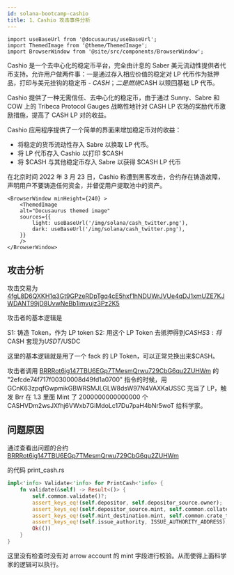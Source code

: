 ```yaml
---
id: solana-bootcamp-cashio
title: 1、Cashio 攻击事件分析
---
```


```mdx-code-block
import useBaseUrl from '@docusaurus/useBaseUrl';
import ThemedImage from '@theme/ThemedImage';
import BrowserWindow from '@site/src/components/BrowserWindow';
```

Cashio 是一个去中心化的稳定币平台，完全由计息的 Saber 美元流动性提供者代币支持。允许用户做两件事：一是通过存入相应价值的稳定对 LP 代币作为抵押品，打印与美元挂钩的稳定币 - $CASH；二是燃烧$CASH 以赎回基础 LP 代币。

Cashio 提供了一种无需信任、去中心化的稳定币，由于通过 Sunny、Sabre 和 COW 上的 Tribeca Protocol Gauges 战略性地针对 CASH LP 农场的奖励代币激励措施，提高了 CASH LP 对的收益。

Cashio 应用程序提供了一个简单的界面来增加稳定币对的收益：

-   将稳定的货币流动性存入 Sabre 以换取 LP 代币。
-   将 LP 代币存入 Cashio 以打印 $CASH
-   将 $CASH 与其他稳定币存入 Sabre 以获得 $CASH LP 代币

在北京时间 2022 年 3 月 23 日，Cashio 称遭到黑客攻击，合约存在铸造故障，声明用户不要铸造任何资金，并督促用户提取池中的资产。

```mdx-code-block
<BrowserWindow minHeight={240} >
    <ThemedImage
    alt="Docusaurus themed image"
    sources={{
        light: useBaseUrl('/img/solana/cash_twitter.png'),
        dark: useBaseUrl('/img/solana/cash_twitter.png'),
    }}
    />
</BrowserWindow>
```

## 攻击分析

攻击交易为 [4fgL8D6QXKH1q3Gt9GPzeRDpTgq4cE5hxf1hNDUWrJVUe4qDJ1xmUZE7KJWDANT99jD8UvwNeBb1imvujz3Pz2K5](https://solscan.io/tx/4fgL8D6QXKH1q3Gt9GPzeRDpTgq4cE5hxf1hNDUWrJVUe4qDJ1xmUZE7KJWDANT99jD8UvwNeBb1imvujz3Pz2K5)

攻击者的基本逻辑是

S1: 铸造 Token，作为 LP token S2: 用这个 LP Token 去抵押得到$CASH S3: 将$CASH 套现为$USDT/$USDC

这里的基本逻辑就是用了一个 fack 的 LP Token，可以正常兑换出来$CASH。

攻击者调用 [BRRRot6ig147TBU6EGp7TMesmQrwu729CbG6qu2ZUHWm](https://github.com/cashioapp/cashio/tree/a51c3c59d544a5763b64abb4a8d82c49b0abd6d0/programs/brrr) 的 "2efcde74f717f00300008d49fd1a0700" 指令的时候，用 GCnK63zpqfGwpmikGBWRSMJLGLW8dsW97N4VAXKaUSSC 充当了 LP，触发 Brr 在 1.3 里面 Mint 了 2000000000000000 个 CASHVDm2wsJXfhj6VWxb7GiMdoLc17Du7paH4bNr5woT 给科学家。

## 问题原因

通过查看出问题的合约 [BRRRot6ig147TBU6EGp7TMesmQrwu729CbG6qu2ZUHWm](https://github.com/cashioapp/cashio/tree/a51c3c59d544a5763b64abb4a8d82c49b0abd6d0/programs/brrr)

的代码 print_cash.rs

```rs
impl<'info> Validate<'info> for PrintCash<'info> {
    fn validate(&self) -> Result<()> {
        self.common.validate()?;
        assert_keys_eq!(self.depositor, self.depositor_source.owner);
        assert_keys_eq!(self.depositor_source.mint, self.common.collateral.mint);
        assert_keys_eq!(self.mint_destination.mint, self.common.crate_token.mint);
        assert_keys_eq!(self.issue_authority, ISSUE_AUTHORITY_ADDRESS);
        Ok(())
    }
}
```

这里没有检查时没有对 arrow account 的 mint 字段进行校验。从而使得上面科学家的逻辑可以执行。
